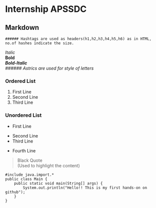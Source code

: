 # Internship APSSDC
## Markdown
    ###### Hashtags are used as headers(h1,h2,h3,h4,h5,h6) as in HTML, no.of hashes indicate the size. 

*Italic* <br>
**Bold** <br>
***Bold-Italic*** <br>
  *###### Astrics are used for style of letters* <br>

### Ordered List  
1. First Line
2. Second Line
3. Third Line

### Unordered List
- First Line
+ Second Line
+ Third Line
- Fourth Line

> Black Quote <br>
(Used to highlight the content)

```
#include java.import.*
public class Main {
    public static void main(String[] args) {
        System.out.println("Hello!! This is my first hands-on on github");
    }
}
```
